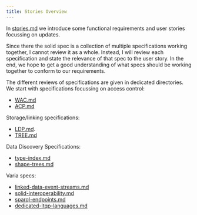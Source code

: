 ```yaml
---
title: Stories Overview
---
```


In [stories.md](stories.md) we introduce some functional requirements and user stories focussing on updates.

Since there the solid spec is a collection of multiple specifications working together, I cannot review it as a whole.
Instead, I will review each specification and state the relevance of that spec to the user story.
In the end, we hope to get a good understanding of what specs should be working together to conform to our requirements.

The different reviews of specifications are given in dedicated directories.  
We start with specifications focussing on access control:
* [WAC.md](access-control/WAC)
* [ACP.md](access-control/ACP)

Storage/linking specifications:
* [LDP.md](storage/LDP).
* [TREE.md](storage/TREE)

Data Discovery Specifications:
* [type-index.md](data-discovery/type-index)
* [shape-trees.md](data-discovery/shape-trees)

Varia specs:
* [linked-data-event-streams.md](linked-data-event-streams)
* [solid-interoperability.md](solid-interop)
* [sparql-endpoints.md](sparql-endpoints)
* [dedicated-ltqp-languages.md](dedicated-ltqp-languages)
